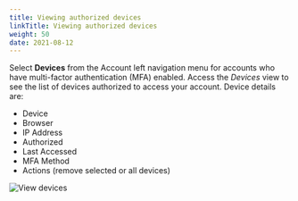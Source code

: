 ```yaml
---
title: Viewing authorized devices
linkTitle: Viewing authorized devices
weight: 50
date: 2021-08-12
---
```

Select **Devices** from the Account left navigation menu for accounts who have multi-factor authentication (MFA) enabled. Access the *Devices* view to see the list of devices authorized to access your account. Device details are:

* Device
* Browser
* IP Address
* Authorized
* Last Accessed
* MFA Method
* Actions (remove selected or all devices)

![View devices](/Images/view_devices.png)